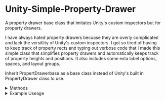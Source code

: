 # Unity-Simple-Property-Drawer
A property drawer base class that imitates Unity's custom inspectors but for property drawers.

I have always hated property drawers becuase they are overly complicated and lack the versitlity of Unity's custom inspectors. I got so tired of having to keep track of property rects and typing out verbose code that I made this simple class that simplifies property drawers and automatically keeps track of property heights and positions. It also includes some exta label options, spaces, and layout groups.

Inherit PropertDrawerbase as a base class instead of Unity's built in PropertyDrawer class to use.

<details>
  <summary>Methods</summary>
  
Return Type | Name | Description
------------|------|------------
GUIContent | BeginProperty( ref Rect aPosition, SerializedProperty aProperty, GUIContent aLabel ) | Call this at the beginning of the custom property.
void | EndProperty() | Call this at the end of the custom property.
void | DrawField( string aPropertyName ) | Draws a property field with the supplied property name using the base SerializedProperty.
void | DrawField( SerializedProperty aProperty, string aPropertyName ) | Draws a property field with the supplied name using the supplied SerializedProperty.
void | DrawLabel( string aString ) | Draws a label using the provided string.
void | DrawLabel( string aString, TextAnchor aAlignment ) | Draws a label using the provided string and text alignment.
void | DrawLabel( string aString, TextAnchor aAlignment, int aFontSize ) | Draws a label using the provided string, text alignment, and font size.
void | DrawSpace( [int aHeight] ) | Draws an empty space using the defualt space height or a specified height.
void | DrawFoldout( bool aFoldout, string aLabel, System.Action aDrawAction, out bool aIsOpen, [bool aToggleOnLabelClick = true] | Draws a foldout and it's content when opened.
void | AddSize( int aWidth, int aHeight ) | Call this whenever drawing a property field outside of DrawField() and DrawLabel() to calculate it's size into the drawer height and layout group dimensions.
void | BeginVertical() | Begins a vertial layout group.
void | EndVertical() | Ends a vertical layout group.
void | BeginHorizontal | Begins a horizontal layout group.
void | EndHorizontal | Ends a horizontal layout group.
void | SetFieldWidth( float aFieldWidth ) | Sets the width of fields. A value of less than 1 will result in the default field width.
void | SetFieldHeight( float aFieldHeight ) | Sets the height of fields. A value of less than 1 will result in the default field height.
float | GetHeight( SerializedProperty aProperty, string aPropertyName ) | Returns the height of a serialized property.
  
  </details>

<details>
  <summary>Example Useage</summary>

Example Class
```C#
[System.Serializable]
public class Example {
  public int myInt;
  public float myFloat;
  public string[] myStrings;
  
  public int groupedInt;
  public float groupedFloat;
  public int groupedString;
}
```

Property Drawer
```C#
using UnityEditor;

[CustomPropertyDrawer( typeof( Example ) )]
public class ExamplePropertyDrawer : PropertyDrawerBase {
  private bool propertyFoldout = true;
  
    public override void OnGUI( Rect position, SerializedProperty property, GUIContent label ) {

      BeginProperty( ref position, property, label );
      
      DrawLabel( "This is a label!" );
      DrawField( "myInt" );
      DrawField( "myFloat" );
      DrawField( "myStrings" );
      
      DrawSpace();
      
      DrawFoldout( propertyFoldout, "My Grouped Fields", () => {
          DrawField( "groupedInt" );
          DrawField( "groupedFloat" );
          DrawField( "groupedString" );
      }, out propertyFoldout );
      
      DrawSpace();
      
      DrawLabel( "Horizontal Layout", TextAnchor.MiddleCenter, 20 )
      BeginHorizontal();
      SetFieldWidth( 150 );
      DrawLabel( "Horizontal 1" );
      DrawLabel( "Horizontal 2" );
      DrawLabel( "Horizontal 3" );
      SetFieldWidth( 0 );
      EndHorizontal();

      EndProperty();
  }
}
```
  </details>

